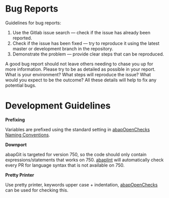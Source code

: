 # Bug Reports
Guidelines for bug reports:

1.  Use the Gitlab issue search — check if the issue has already been reported.
2.  Check if the issue has been fixed — try to reproduce it using the latest master or development branch in the repository.
3.  Demonstrate the problem — provide clear steps that can be reproduced.

A good bug report should not leave others needing to chase you up for more information. Please try to be as detailed as possible in your report. What is your environment? What steps will reproduce the issue? What would you expect to be the outcome? All these details will help to fix any potential bugs.

# Development Guidelines
**Prefixing**

Variables are prefixed using the standard setting in [abapOpenChecks Naming Conventions](http://docs.abapopenchecks.org/checks/69/).

**Downport**

abapGit is targeted for version 750, so the code should only contain expressions/statements that works on 750. 
[abaplint](https://github.com/abaplint/abaplint) will automatically check every PR for language syntax that is not available on 750.

**Pretty Printer**

Use pretty printer, keywords upper case + indentation, [abapOpenChecks](http://docs.abapopenchecks.org/checks/06/) can be used for checking this.
